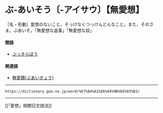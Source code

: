 # ぶ‐あいそう〔‐アイサウ〕【無愛想】

［名・形動］愛想のないこと。そっけなくつっけんどんなこと。また、そのさま。ぶあいそ。「無愛想な返事」「無愛想な奴」

#### 類語

-   [ぶっきらぼう](https://dictionary.goo.ne.jp/word/%E3%81%B6%E3%81%A3%E3%81%8D%E3%82%89%E6%A3%92/#jn-193459)

#### 関連語

-   [無愛嬌(ぶあいきょう)](https://dictionary.goo.ne.jp/word/%E7%84%A1%E6%84%9B%E6%95%AC/#jn-189504)

---
`https://dictionary.goo.ne.jp/word/%E7%84%A1%E6%84%9B%E6%83%B3/`

---
[[「愛想」相關日文說法]]